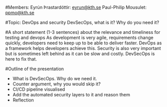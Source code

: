 #Members: 
Eyrún Þrastardóttir: eyrun@kth.se
Paul-Philip Mousulet: ppmo@kth.se


#Topic: DevOps and security
DevSecOps, what is it? Why do you need it?


#A short statement (1-3 sentences) about the relevance and timeliness for testing and devops
As development is very agile, requirements change quickly, developers need to keep up to be able to deliver faster. DevOps as a framework helps developers achieve this. Security is also very important but is sometimes left behind as it can be slow and costly. DevSecOps is here to fix that. 
 
#Outline of the presentation
- What is DevSecOps. Why do we need it. 
- Counter argument, why you would skip it?
- CI/CD pipeline visualised 
- Add the automated security layers to it and reason them
- Reflection

